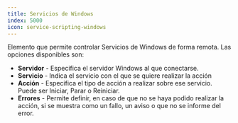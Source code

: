 ```yaml
---
title: Servicios de Windows
index: 5000
icon: service-scripting-windows
---
```


Elemento que permite controlar Servicios de Windows de forma remota. Las opciones disponibles son:

- **Servidor** - Especifica el servidor Windows al que conectarse.
- **Servicio** - Indica el servicio con el que se quiere realizar la acción
- **Acción** - Especifica el tipo de acción a realizar sobre ese servicio. Puede ser Iniciar, Parar o Reiniciar.
- **Errores** - Permite definir, en caso de que no se haya podido realizar la acción, si se muestra como un fallo, un aviso o que no se informe del error.
